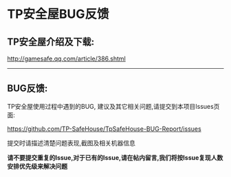 # TP安全屋BUG反馈

## TP安全屋介绍及下载:

http://gamesafe.qq.com/article/386.shtml

***

## BUG反馈:
TP安全屋使用过程中遇到的BUG, 建议及其它相关问题,请提交到本项目Issues页面:

https://github.com/TP-SafeHouse/TpSafeHouse-BUG-Report/issues

提交时请描述清楚问题表现,截图及相关机器信息

**请不要提交重复的Issue,对于已有的Issue,请在帖内留言,我们将按Issue复现人数安排优先级来解决问题**
